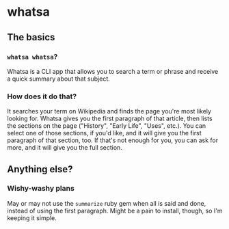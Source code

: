 # whatsa

## The basics

### `whatsa whatsa`?

Whatsa is a CLI app that allows you to search a term or phrase and receive a quick summary about that subject.

### How does it do that?

It searches your term on Wikipedia and finds the page you're most likely looking for. Whatsa gives you the first paragraph of that article, then lists the sections on the page ("History", "Early Life", "Uses", etc.). You can select one of those sections, if you'd like, and it will give you the first paragraph of that section, too. If that's not enough for you, you can ask for more, and it will give you the full section.

## Anything else?

### Wishy-washy plans

May or may not use the `summarize` ruby gem when all is said and done, instead of using the first paragraph. Might be a pain to install, though, so I'm keeping it simple. 
